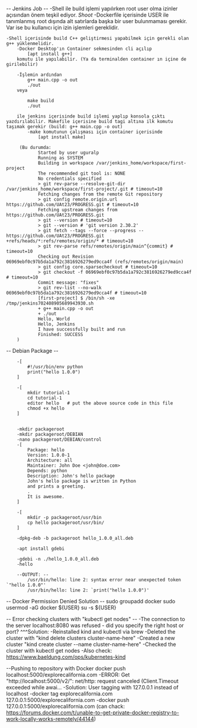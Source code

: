 -- Jenkins Job --
    -Shell ile build işlemi yapılırken root user olma izinler açısından önem teşkil ediyor.
        _Shoot_
            -Dockerfile içerisinde USER ile tanımlanmış root dışında alt satırlarda başka bir user bulunmaması gerekir. Var ise bu kullanıcı için izin işlemleri gereklidir.

    -Shell içerisinde build C++ geliştirmesi yapabilmek için gerekli olan g++ yüklenmelidir.
        -Docker Desktop'ın Container sekmesinden cli açılıp 
            [apt install g++] 
        komutu ile yapılabilir. (Ya da terminalden container ın içine de girilebilir)

        -İşlemin ardından 
            g++ main.cpp -o out
            ./out
        veya

            make build 
            ./out

        ile jenkins içerisinde build işlemi yaplıp konsola çıktı yazdırılabilir. Makefile içerisine build tagi altına ilk komutu taşımak gerekir (build: g++ main.cpp -o out)
            -make komutunun çalışması için container içerisinde 
                [apt install make] 
        
         (Bu durumda: 
                Started by user uguralp
                Running as SYSTEM
                Building in workspace /var/jenkins_home/workspace/first-project
                The recommended git tool is: NONE
                No credentials specified
                > git rev-parse --resolve-git-dir /var/jenkins_home/workspace/first-project/.git # timeout=10
                Fetching changes from the remote Git repository
                > git config remote.origin.url https://github.com/UAt23/PROGRESS.git # timeout=10
                Fetching upstream changes from https://github.com/UAt23/PROGRESS.git
                > git --version # timeout=10
                > git --version # 'git version 2.30.2'
                > git fetch --tags --force --progress -- https://github.com/UAt23/PROGRESS.git +refs/heads/*:refs/remotes/origin/* # timeout=10
                > git rev-parse refs/remotes/origin/main^{commit} # timeout=10
                Checking out Revision 06969ebf0c97b5da1a792c3816926279ed9cca4f (refs/remotes/origin/main)
                > git config core.sparsecheckout # timeout=10
                > git checkout -f 06969ebf0c97b5da1a792c3816926279ed9cca4f # timeout=10
                Commit message: "fixes"
                > git rev-list --no-walk 06969ebf0c97b5da1a792c3816926279ed9cca4f # timeout=10
                [first-project] $ /bin/sh -xe /tmp/jenkins702408905689943930.sh
                + g++ main.cpp -o out
                + ./out
                Hello, World
                Hello, Jenkins
                I have successfully built and run
                Finished: SUCCESS
        )



 -- Debian Package --

        -[
            #!/usr/bin/env python
            print("hello 1.0.0")
        ]

        -[
            mkdir tutorial-1
            cd tutorial-1
            editor hello   # put the above source code in this file
            chmod +x hello
        ]


        -mkdir packageroot
        -mkdir packageroot/DEBIAN
        -nano packageroot/DEBIAN/control                      
        -[
            Package: hello
            Version: 1.0.0-1
            Architecture: all
            Maintainer: John Doe <john@doe.com>
            Depends: python
            Description: John's hello package
            John's hello package is written in Python
            and prints a greeting.
            .
            It is awesome.
        ]

        -[
            mkdir -p packageroot/usr/bin
            cp hello packageroot/usr/bin/
        ]

        -dpkg-deb -b packageroot hello_1.0.0_all.deb

        -apt install gdebi

        -gdebi -n ./hello_1.0.0_all.deb
        -hello

        --OUTPUT: --
            /usr/bin/hello: line 2: syntax error near unexpected token `"hello 1.0.0"'
            /usr/bin/hello: line 2: `print("hello 1.0.0")'


 -- Docker Permission Denied Solution --
        sudo groupadd docker
        sudo usermod -aG docker ${USER}
        su -s ${USER}
    
-- Error checking clusters with "kubectl get nodes" --
    -The connection to the server localhost:8080 was refused - did you specify the right host or port?
    ^^^Solution:
        -Reinstalled kind and kubectl via brew
        -Deleted the cluster with "kind delete clusters cluster-name-here"
        -Created a new cluster "kind create cluster --name cluster-name-here"
        -Checked the cluster with kubectl get nodes
        -Also check: https://www.baeldung.com/ops/kubernetes-kind  


--Pushing to repository with Docker
    docker push localhost:5000/explorecalifornia.com
    -ERROR: Get "http://localhost:5000/v2/": net/http: request canceled (Client.Timeout exceeded while awai...
    -Solution: User tagging with 127.0.0.1 instead of localhost
        -docker tag explorecalifornia.com 127.0.0.1:5000/explorecalifornia.com
        -docker push 127.0.0.1:5000/explorecalifornia.com
        (can chack: https://forums.docker.com/t/unable-to-get-private-docker-registry-to-work-locally-works-remotely/44144)
        
